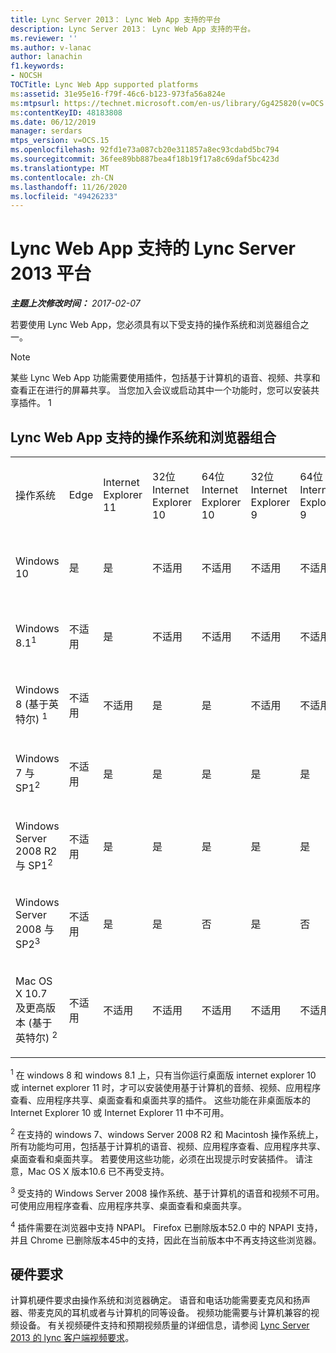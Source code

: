 ```yaml
---
title: Lync Server 2013： Lync Web App 支持的平台
description: Lync Server 2013： Lync Web App 支持的平台。
ms.reviewer: ''
ms.author: v-lanac
author: lanachin
f1.keywords:
- NOCSH
TOCTitle: Lync Web App supported platforms
ms:assetid: 31e95e16-f79f-46c6-b123-973fa56a824e
ms:mtpsurl: https://technet.microsoft.com/en-us/library/Gg425820(v=OCS.15)
ms:contentKeyID: 48183808
ms.date: 06/12/2019
manager: serdars
mtps_version: v=OCS.15
ms.openlocfilehash: 92fd1e73a087cb20e311857a8ec93cdabd5bc794
ms.sourcegitcommit: 36fee89bb887bea4f18b19f17a8c69daf5bc423d
ms.translationtype: MT
ms.contentlocale: zh-CN
ms.lasthandoff: 11/26/2020
ms.locfileid: "49426233"
---
```

# <a name="lync-web-app-supported-platforms-for-lync-server-2013"></a>Lync Web App 支持的 Lync Server 2013 平台

<div data-xmlns="http://www.w3.org/1999/xhtml">

<div class="topic" data-xmlns="http://www.w3.org/1999/xhtml" data-msxsl="urn:schemas-microsoft-com:xslt" data-cs="https://msdn.microsoft.com/">

<div data-asp="https://msdn2.microsoft.com/asp">



</div>

<div id="mainSection">

<div id="mainBody">

<span> </span>

_**主题上次修改时间：** 2017-02-07_

若要使用 Lync Web App，您必须具有以下受支持的操作系统和浏览器组合之一。

<div>


> [!NOTE]  
> 某些 Lync Web App 功能需要使用插件，包括基于计算机的语音、视频、共享和查看正在进行的屏幕共享。 当您加入会议或启动其中一个功能时，您可以安装共享插件。 1<BR>



</div>

<div>

## <a name="supported-operating-system-and-browser-combinations-for-lync-web-app"></a>Lync Web App 支持的操作系统和浏览器组合


<table style="width:100%;">
<colgroup>
<col style="width: 9%" />
<col style="width: 9%" />
<col style="width: 9%" />
<col style="width: 9%" />
<col style="width: 9%" />
<col style="width: 9%" />
<col style="width: 9%" />
<col style="width: 9%" />
<col style="width: 9%" />
<col style="width: 9%" />
<col style="width: 9%" />
</colgroup>
<tbody>
<tr class="odd">
<td><p>操作系统</p></td>
<td><p>Edge</p></td>
<td><p>Internet Explorer 11</p></td>
<td><p>32位 Internet Explorer 10</p></td>
<td><p>64位 Internet Explorer 10</p></td>
<td><p>32位 Internet Explorer 9</p></td>
<td><p>64位 Internet Explorer 9</p></td>
<td><p>Firefox 32 位<sup>4</sup></p></td>
<td><p>Firefox 64 位<sup>4</sup></p></td>
<td><p>免费</p></td>
<td><p>Chrome<sup>4</sup></p></td>
</tr>
<tr class="even">
<td><p>Windows 10</p></td>
<td><p>是</p></td>
<td><p>是</p></td>
<td><p>不适用</p></td>
<td><p>不适用</p></td>
<td><p>不适用</p></td>
<td><p>不适用</p></td>
<td><p>否</p></td>
<td><p>否</p></td>
<td><p>不适用</p></td>
<td><p>否</p></td>
</tr>
<tr class="odd">
<td><p>Windows 8.1<sup>1</sup></p></td>
<td><p>不适用</p></td>
<td><p>是</p></td>
<td><p>不适用</p></td>
<td><p>不适用</p></td>
<td><p>不适用</p></td>
<td><p>不适用</p></td>
<td><p>否</p></td>
<td><p>否</p></td>
<td><p>不适用</p></td>
<td><p>否</p></td>
</tr>
<tr class="even">
<td><p>Windows 8 (基于英特尔) <sup>1</sup></p></td>
<td><p>不适用</p></td>
<td><p>不适用</p></td>
<td><p>是</p></td>
<td><p>是</p></td>
<td><p>不适用</p></td>
<td><p>不适用</p></td>
<td><p>否</p></td>
<td><p>否</p></td>
<td><p>不适用</p></td>
<td><p>否</p></td>
</tr>
<tr class="odd">
<td><p>Windows 7 与 SP1<sup>2</sup></p></td>
<td><p>不适用</p></td>
<td><p>是</p></td>
<td><p>是</p></td>
<td><p>是</p></td>
<td><p>是</p></td>
<td><p>是</p></td>
<td><p>否</p></td>
<td><p>否</p></td>
<td><p>不适用</p></td>
<td><p>否</p></td>
</tr>
<tr class="even">
<td><p>Windows Server 2008 R2 与 SP1<sup>2</sup></p></td>
<td><p>不适用</p></td>
<td><p>是</p></td>
<td><p>是</p></td>
<td><p>是</p></td>
<td><p>是</p></td>
<td><p>是</p></td>
<td><p>否</p></td>
<td><p>否</p></td>
<td><p>不适用</p></td>
<td><p>否</p></td>
</tr>
<tr class="odd">
<td><p>Windows Server 2008 与 SP2<sup>3</sup></p></td>
<td><p>不适用</p></td>
<td><p>是</p></td>
<td><p>是</p></td>
<td><p>否</p></td>
<td><p>是</p></td>
<td><p>否</p></td>
<td><p>否</p></td>
<td><p>否</p></td>
<td><p>不适用</p></td>
<td><p>否</p></td>
</tr>
<tr class="even">
<td><p>Mac OS X 10.7 及更高版本 (基于英特尔) <sup>2</sup></p></td>
<td><p>不适用</p></td>
<td><p>不适用</p></td>
<td><p>不适用</p></td>
<td><p>不适用</p></td>
<td><p>不适用</p></td>
<td><p>不适用</p></td>
<td><p>否</p></td>
<td><p>否</p></td>
<td><p>是</p></td>
<td><p>否</p></td>
</tr>
</tbody>
</table>


<sup>1</sup> 在 windows 8 和 windows 8.1 上，只有当你运行桌面版 internet explorer 10 或 internet explorer 11 时，才可以安装使用基于计算机的音频、视频、应用程序查看、应用程序共享、桌面查看和桌面共享的插件。 这些功能在非桌面版本的 Internet Explorer 10 或 Internet Explorer 11 中不可用。

<sup>2</sup> 在支持的 windows 7、windows Server 2008 R2 和 Macintosh 操作系统上，所有功能均可用，包括基于计算机的语音、视频、应用程序查看、应用程序共享、桌面查看和桌面共享。 若要使用这些功能，必须在出现提示时安装插件。 请注意，Mac OS X 版本10.6 已不再受支持。

<sup>3</sup> 受支持的 Windows Server 2008 操作系统、基于计算机的语音和视频不可用。 可使用应用程序查看、应用程序共享、桌面查看和桌面共享。

<sup>4</sup>  插件需要在浏览器中支持 NPAPI。 Firefox 已删除版本52.0 中的 NPAPI 支持，并且 Chrome 已删除版本45中的支持，因此在当前版本中不再支持这些浏览器。

</div>

<div>

## <a name="hardware-requirements"></a>硬件要求

计算机硬件要求由操作系统和浏览器确定。 语音和电话功能需要麦克风和扬声器、带麦克风的耳机或者与计算机的同等设备。 视频功能需要与计算机兼容的视频设备。 有关视频硬件支持和预期视频质量的详细信息，请参阅 [Lync Server 2013 的 lync 客户端视频要求](lync-server-2013-lync-client-video-requirements.md)。

</div>

</div>

<span> </span>

</div>

</div>

</div>

